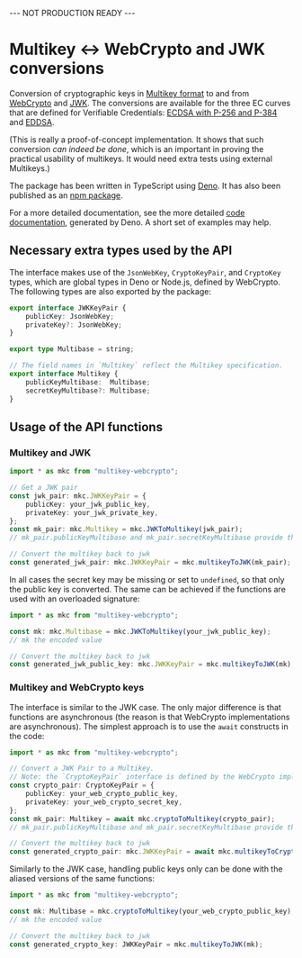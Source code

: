 
--- NOT PRODUCTION READY ---

# Multikey ↔︎ WebCrypto and JWK conversions


Conversion of cryptographic keys in [Multikey format](https://www.w3.org/TR/controller-document/#multikey) to and
from [WebCrypto](https://www.w3.org/TR/WebCryptoAPI/) and [JWK](https://datatracker.ietf.org/doc/html/rfc7517). The conversions are available for the three EC curves that are defined for Verifiable Credentials:
[ECDSA with P-256 and P-384](https://www.w3.org/TR/vc-di-ecdsa/#multikey) and [EDDSA](https://www.w3.org/TR/vc-di-eddsa/#multikey). 

(This is really a proof-of-concept implementation. It shows that such conversion _can indeed be done_, 
which is an important in proving the practical usability of multikeys. It would need extra tests using external Multikeys.)

The package has been written in TypeScript using [Deno](https://deno.land). It has also been published as an [npm package](https://www.npmjs.com/package/multikey-webcrypto).

For a more detailed documentation, see the more detailed [code documentation](https://iherman.github.io/multikey-webcrypto-d/), generated by Deno. A short set of examples may help.

## Necessary extra types used by the API

The interface makes use of the `JsonWebKey`, `CryptoKeyPair`, and `CryptoKey` types, which are global types in Deno or Node.js, defined by WebCrypto. The following types are also exported by the package:

```typescript
export interface JWKKeyPair {
    publicKey: JsonWebKey;    
    privateKey?: JsonWebKey;
}

export type Multibase = string;

// The field names in `Multikey` reflect the Multikey specification.
export interface Multikey {
    publicKeyMultibase:  Multibase;
    secretKeyMultibase?: Multibase;
}
```

## Usage of the API functions

### Multikey and JWK

```typescript
import * as mkc from "multikey-webcrypto";

// Get a JWK pair
const jwk_pair: mkc.JWKKeyPair = {
    publicKey: your_jwk_public_key,
    privateKey: your_jwk_private_key,
};
const mk_pair: mkc.Multikey = mkc.JWKToMultikey(jwk_pair);
// mk_pair.publicKeyMultibase and mk_pair.secretKeyMultibase provide the converted values

// Convert the multikey back to jwk
const generated_jwk_pair: mkc.JWKKeyPair = mkc.multikeyToJWK(mk_pair);

```

In all cases the secret key may be missing or set to `undefined`, so that only the public key is converted. The same can be achieved if the functions are used with an overloaded signature:

```typescript
import * as mkc from "multikey-webcrypto";

const mk: mkc.Multibase = mkc.JWKToMultikey(your_jwk_public_key);
// mk the encoded value

// Convert the multikey back to jwk
const generated_jwk_public_key: mkc.JWKKeyPair = mkc.multikeyToJWK(mk);
```

### Multikey and WebCrypto keys

The interface is similar to the JWK case. The only major difference is that functions are asynchronous (the reason is that WebCrypto implementations are asynchronous). 
The simplest approach is to use the `await` constructs in the code: 

```typescript
import * as mkc from "multikey-webcrypto";

// Convert a JWK Pair to a Multikey.
// Note: the `CryptoKeyPair` interface is defined by the WebCrypto implementations, not by this package
const crypto_pair: CryptoKeyPair = {
    publicKey: your_web_crypto_public_key,
    privateKey: your_web_crypto_secret_key,
};
const mk_pair: Multikey = await mkc.cryptoToMultikey(crypto_pair);
// mk_pair.publicKeyMultibase and mk_pair.secretKeyMultibase provide the right values

// Convert the multikey back to jwk
const generated_crypto_pair: mkc.JWKKeyPair = await mkc.multikeyToCrypto(mk_pair);
```

Similarly to the JWK case, handling public keys only can be done with the aliased versions of the same functions:

```typescript
import * as mkc from "multikey-webcrypto";

const mk: Multibase = mkc.cryptoToMultikey(your_web_crypto_public_key);
// mk the encoded value

// Convert the multikey back to jwk
const generated_crypto_key: JWKKeyPair = mkc.multikeyToJWK(mk);
```
